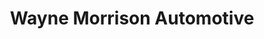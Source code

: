---
title: "Wayne Morrison Automotive"
url: /nambour/wayne-morrison-automotive/
shop: car repair
---